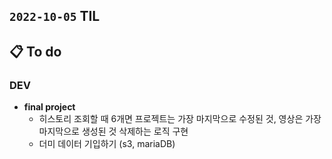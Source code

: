 ## `2022-10-05` TIL

## 📋 To do

### DEV

+ **final project**
  + 히스토리 조회할 때 6개면 프로젝트는 가장 마지막으로 수정된 것, 영상은 가장 마지막으로 생성된 것 삭제하는 로직 구현
  + 더미 데이터 기입하기 (s3, mariaDB)
